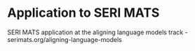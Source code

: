 # Application to SERI MATS

SERI MATS application at the aligning language models track - serimats.org/aligning-language-models
